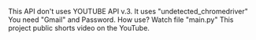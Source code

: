 This API don't uses YOUTUBE API v.3. It uses "undetected_chromedriver" You need "Gmail" and Password. 
How use? Watch file "main.py"
This project public shorts video on the YouTube.
